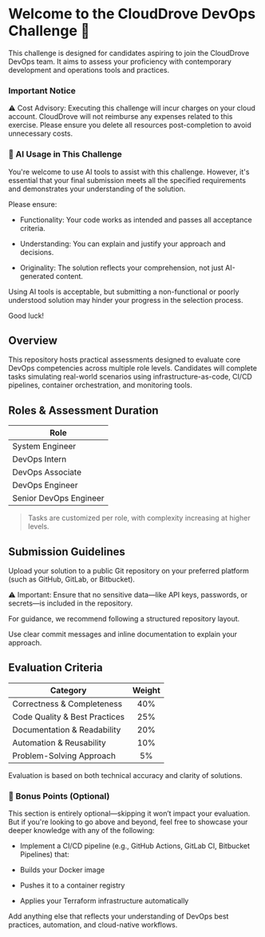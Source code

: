 # Welcome to the CloudDrove DevOps Challenge 🚀

This challenge is designed for candidates aspiring to join the CloudDrove DevOps team. It aims to assess your proficiency with contemporary development and operations tools and practices.

### Important Notice
⚠️ Cost Advisory: Executing this challenge will incur charges on your cloud account. CloudDrove will not reimburse any expenses related to this exercise. Please ensure you delete all resources post-completion to avoid unnecessary costs.

### 🤖 AI Usage in This Challenge
You're welcome to use AI tools to assist with this challenge. However, it's essential that your final submission meets all the specified requirements and demonstrates your understanding of the solution.

Please ensure:

- Functionality: Your code works as intended and passes all acceptance criteria.

- Understanding: You can explain and justify your approach and decisions.

- Originality: The solution reflects your comprehension, not just AI-generated content.

Using AI tools is acceptable, but submitting a non-functional or poorly understood solution may hinder your progress in the selection process.

Good luck!

## Overview

This repository hosts practical assessments designed to evaluate core DevOps competencies across multiple role levels. Candidates will complete tasks simulating real-world scenarios using infrastructure-as-code, CI/CD pipelines, container orchestration, and monitoring tools.

## Roles & Assessment Duration

| Role                      |
| ------------------------- |
| System Engineer           |
| DevOps Intern             |
| DevOps Associate          |
| DevOps Engineer           |
| Senior DevOps Engineer    |

> Tasks are customized per role, with complexity increasing at higher levels.

## Submission Guidelines

Upload your solution to a public Git repository on your preferred platform (such as GitHub, GitLab, or Bitbucket).

⚠️ Important: Ensure that no sensitive data—like API keys, passwords, or secrets—is included in the repository.

For guidance, we recommend following a structured repository layout.

Use clear commit messages and inline documentation to explain your approach.
## Evaluation Criteria

| Category                   | Weight |
| -------------------------- | :----: |
| Correctness & Completeness | 40%    |
| Code Quality & Best Practices | 25% |
| Documentation & Readability | 20%  |
| Automation & Reusability    | 10%   |
| Problem-Solving Approach   | 5%     |

Evaluation is based on both technical accuracy and clarity of solutions.


### 🌟 Bonus Points (Optional)
This section is entirely optional—skipping it won’t impact your evaluation. But if you're looking to go above and beyond, feel free to showcase your deeper knowledge with any of the following:

- Implement a CI/CD pipeline (e.g., GitHub Actions, GitLab CI, Bitbucket Pipelines) that:

- Builds your Docker image

- Pushes it to a container registry

- Applies your Terraform infrastructure automatically

Add anything else that reflects your understanding of DevOps best practices, automation, and cloud-native workflows.